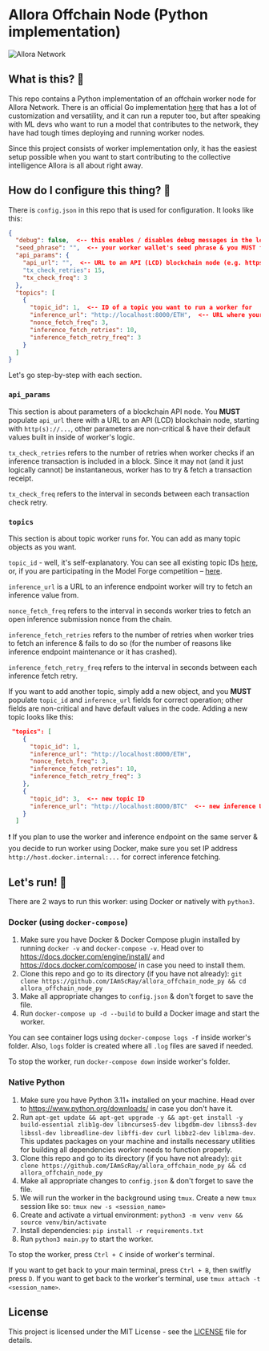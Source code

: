 # Allora Offchain Node (Python implementation)

![Allora Network](https://file.notion.so/f/f/0dc5c05b-a942-4b31-9e2d-f95694a1dc99/65fd3b56-057d-4ed9-b764-db433e858efb/allora-logo.jpg?table=block&id=3bf6d0ec-d4d0-4679-8a40-0a4cf4593dc0&spaceId=0dc5c05b-a942-4b31-9e2d-f95694a1dc99&expirationTimestamp=1755770400000&signature=Ch9XTe-HCQW-jbQ3cGNv2insW2f5MOAGHeRz-pfOIH4&downloadName=allora-logo.jpg)


## What is this? 🧐
This repo contains a Python implementation of an offchain worker node for Allora Network. There is an official Go implementation [here](https://github.com/allora-network/allora-offchain-node) that has a lot of customization and versatility, and it can run a reputer too, but after speaking with ML devs who want to run a model that contributes to the network, they have had tough times deploying and running worker nodes.

Since this project consists of worker implementation only, it has the easiest setup possible when you want to start contributing to the collective intelligence Allora is all about right away.

## How do I configure this thing? 🤔
There is `config.json` in this repo that is used for configuration. It looks like this:

```json
{
  "debug": false,  <-- this enables / disables debug messages in the logs
  "seed_phrase": "",  <-- your worker wallet's seed phrase & you MUST fund this wallet before running a worker node
  "api_params": {
    "api_url": "",  <-- URL to an API (LCD) blockchain node (e.g. https://api.testnet.allora.network for Allora Testnet)
    "tx_check_retries": 15,
    "tx_check_freq": 3
  },
  "topics": [
    {
      "topic_id": 1,  <-- ID of a topic you want to run a worker for
      "inference_url": "http://localhost:8000/ETH",  <-- URL where your worker will fetch inferences from
      "nonce_fetch_freq": 3,
      "inference_fetch_retries": 10,
      "inference_fetch_retry_freq": 3
    }
  ]
}

```
Let's go step-by-step with each section.

### ``api_params``
This section is about parameters of a blockchain API node. You **MUST** populate `api_url` there with a URL to an API (LCD) blockchain node, starting with `http(s)://...`, other parameters are non-critical & have their default values built in inside of worker's logic.

`tx_check_retries` refers to the number of retries when worker checks if an inference transaction is included in a block. Since it may not (and it just logically cannot) be instantaneous, worker has to try & fetch a transaction receipt.

`tx_check_freq` refers to the interval in seconds between each transaction check retry.

### ``topics``
This section is about topic worker runs for. You can add as many topic objects as you want.

`topic_id` - well, it's self-explanatory. You can see all existing topic IDs [here](https://docs.allora.network/devs/get-started/existing-topics), or, if you are participating in the Model Forge competition – [here](https://forge.allora.network/competitions).

`inference_url` is a URL to an inference endpoint worker will try to fetch an inference value from.

`nonce_fetch_freq` refers to the interval in seconds worker tries to fetch an open inference submission nonce from the chain.

`inference_fetch_retries` refers to the number of retries when worker tries to fetch an inference & fails to do so (for the number of reasons like inference endpoint maintenance or it has crashed).

`inference_fetch_retry_freq` refers to the interval in seconds between each inference fetch retry.

If you want to add another topic, simply add a new object, and you **MUST** populate `topic_id` and `inference_url` fields for correct operation; other fields are non-critical and have default values in the code. Adding a new topic looks like this:

```json
 "topics": [
    {
      "topic_id": 1, 
      "inference_url": "http://localhost:8000/ETH",
      "nonce_fetch_freq": 3,
      "inference_fetch_retries": 10,
      "inference_fetch_retry_freq": 3
    },
    {
      "topic_id": 3,  <-- new topic ID
      "inference_url": "http://localhost:8000/BTC"  <-- new inference URL
    }
  ]
```

❗️ If you plan to use the worker and inference endpoint on the same server & you decide to run worker using Docker, make sure you set IP address `http://host.docker.internal:...` for correct inference fetching.

## Let's run! 🚀
There are 2 ways to run this worker: using Docker or natively with `python3`.

### Docker (using `docker-compose`)
1. Make sure you have Docker & Docker Compose plugin installed by running `docker -v` and `docker-compose -v`. Head over to https://docs.docker.com/engine/install/ and https://docs.docker.com/compose/ in case you need to install them.
2. Clone this repo and go to its directory (if you have not already): `git clone https://github.com/IAmScRay/allora_offchain_node_py && cd allora_offchain_node_py`
3. Make all appropriate changes to `config.json` & don't forget to save the file.
4. Run `docker-compose up -d --build` to build a Docker image and start the worker.

You can see container logs using `docker-compose logs -f` inside worker's folder. Also, `logs` folder is created where all `.log` files are saved if needed.

To stop the worker, run `docker-compose down` inside worker's folder.

### Native Python
1. Make sure you have Python 3.11+ installed on your machine. Head over to https://www.python.org/downloads/ in case you don't have it.
2. Run `apt-get update && apt-get upgrade -y && apt-get install -y build-essential zlib1g-dev libncurses5-dev libgdbm-dev libnss3-dev libssl-dev libreadline-dev libffi-dev curl libbz2-dev liblzma-dev`. This updates packages on your machine and installs necessary utilities for building all dependencies worker needs to function properly.
3. Clone this repo and go to its directory (if you have not already): `git clone https://github.com/IAmScRay/allora_offchain_node_py && cd allora_offchain_node_py`
4. Make all appropriate changes to `config.json` & don't forget to save the file.
5. We will run the worker in the background using `tmux`. Create a new `tmux` session like so: `tmux new -s <session_name>`
6. Create and activate a virtual environment: `python3 -m venv venv && source venv/bin/activate`
7. Install dependencies: `pip install -r requirements.txt`
8. Run `python3 main.py` to start the worker.

To stop the worker, press `Ctrl + C` inside of worker's terminal.

If you want to get back to your main terminal, press `Ctrl + B`, then switfly press `D`. If you want to get back to the worker's terminal, use `tmux attach -t <session_name>`.

## License
This project is licensed under the MIT License - see the [LICENSE](https://github.com/IAmScRay/allora_offchain_node_py/blob/main/LICENSE) file for details.
